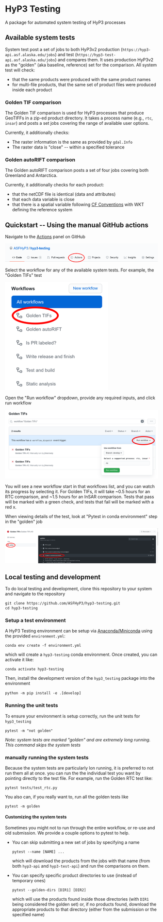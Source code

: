 # HyP3 Testing

A package for automated system testing of HyP3 processes

## Available system tests

System test post a set of jobs to both HyP3v2 production 
(`https://hyp3-api.asf.alaska.edu/jobs`) and test (`https://hyp3-test-api.asf.alaska.edu/jobs`)
and compares them. It uses production HyP3v2 as the "golden" (aka baseline, reference) set for the comparison.
All system test will check:
* that the same products were produced with the same product names
* for multi-file products, that the same set of product files were produced inside each product


### Golden TIF comparison

The Golden TIF comparison is used for HyP3 processes that produce GeoTIFFs in a zip-ed product directory.
It takes a process name (e.g., `rtc`, `insar`) and posts a set jobs covering the range of available user options.

Currently, it additionally checks:
* The raster information is the same as provided by `gdal.Info`
* The raster data is "close" -- within a specified tolerance

### Golden autoRIFT comparison

The Golden autoRIFT comparison posts a set of four jobs covering both Greenland and Antarctica.

Currently, it additionally checks for each product:
* that the netCDF file is identical (data and attributes)
* that each data variable is close
* that there is a spatial variable following [CF Conventions](https://cfconventions.org/)
  with WKT defining the reference system

## Quickstart -- Using the manual GitHub actions

Navigate to the [Actions](https://github.com/ASFHyP3/hyp3-testing/actions) panel on GitHub

![Actions menu item](docs/imgs/actions-tab.png?raw=true)

Select the workflow for any of the available system tests. For example, the "Golden TIFs" test

![Golden RTC workflow](docs/imgs/golden-tif-workflow.png?raw=true)

Open the "Run workflow" dropdown, provide any required inputs, and click run workflow

![Golden RTC workflow](docs/imgs/golden-tif-run.png?raw=true)

You will see a new workflow start in that workflows list, and you can watch its progress by selecting it.
For Golden TIFs, it will take ~0.5 hours for an RTC comparison, and ~1.5 hours for an InSAR comparison.
Tests that pass will be marked with a green check, and tests that fail will be marked with a red x.

When viewing details of the test, look at "Pytest in conda environment" step in the "golden" job

![Golden RTC workflow](docs/imgs/golden-tif-details.png?raw=true)

## Local testing and development

To do local testing and development, clone this repository to your system and navigate to the repository

```
git clone https://github.com/ASFHyP3/hyp3-testing.git
cd hyp3-testing
```

### Setup a test environment

A HyP3 Testing environment can be setup via 
[Anaconda/Miniconda](https://docs.conda.io/projects/conda/en/latest/user-guide/install/download.html#) 
using the provided `environment.yml`:

```
conda env create -f environment.yml
```

which will create a `hyp3-testing` conda environment. Once created, you can activate it like:

```
conda activate hyp3-testing
```

Then, install the development version of the `hyp3_testing` package into the environment

`python -m pip install -e .[develop]`

### Running the unit tests

To ensure your environment is setup correctly, run the unit tests for `hyp3_testing`

```
pytest -m "not golden"
```

*Note: system tests are marked "golden" and are extremely long running. This command skips the system tests*


### manually running the system tests

Because the system tests are particularly lon running, it is preferred to not run them all at once.
you can run the the individual test you want by pointing directly to the test file. For example,
run the Golden RTC test like:

```
pytest tests/test_rtc.py
```

You also can, if you really want to, run all the golden tests like

```
pytest -m golden
```

#### Customizing the system tests

Sometimes you might not to run through the entire workflow, or re-use and old submission. We provide
a couple options to pytest to help.

* You can skip submitting a new set of jobs by specifying a name
  ```
  pytest --name [NAME] ...
  ```

  which will download the products from the jobs with that name (from both `hyp3-api` and `hyp3-test-api`)
  and run the comparisons on them.

* You can specify specific product directories to use (instead of temporary ones)
  ```
  pytest --golden-dirs [DIR1] [DIR2]
  ```
  which will use the products found inside those directories (with `DIR1` being considered the golden set)
  or, if no products found, download the appropriate products to that directory (either from the 
  submission or the specified name)
